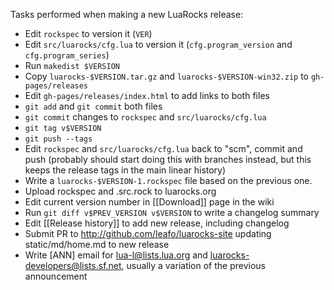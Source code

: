 Tasks performed when making a new LuaRocks release:

* Edit `rockspec` to version it (`VER`)
* Edit `src/luarocks/cfg.lua` to version it (`cfg.program_version` and `cfg.program_series`)
* Run `makedist $VERSION`
* Copy `luarocks-$VERSION.tar.gz` and `luarocks-$VERSION-win32.zip` to `gh-pages/releases`
* Edit `gh-pages/releases/index.html` to add links to both files
* `git add` and `git commit` both files
* `git commit` changes to `rockspec` and `src/luarocks/cfg.lua`
* `git tag v$VERSION`
* `git push --tags`
* Edit `rockspec` and `src/luarocks/cfg.lua` back to "scm", commit and push (probably should start doing this with branches instead, but this keeps the release tags in the main linear history)
* Write a `luarocks-$VERSION-1.rockspec` file based on the previous one.
* Upload rockspec and .src.rock to luarocks.org
* Edit current version number in [[Download]] page in the wiki
* Run `git diff v$PREV_VERSION v$VERSION` to write a changelog summary
* Edit [[Release history]] to add new release, including changelog
* Submit PR to http://github.com/leafo/luarocks-site updating static/md/home.md to new release
* Write \[ANN\] email for lua-l@lists.lua.org and luarocks-developers@lists.sf.net, usually a variation of the previous announcement
